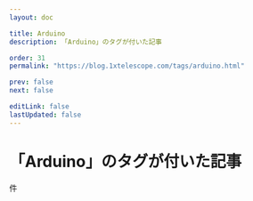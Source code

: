 ```yaml
---
layout: doc

title: Arduino
description: 「Arduino」のタグが付いた記事

order: 31
permalink: "https://blog.1xtelescope.com/tags/arduino.html"

prev: false
next: false

editLink: false
lastUpdated: false
---
```


<script lang="ts" setup>
    import TaggedPostList   from "../.vitepress/components/TaggedPostList.vue"
    import PostCounter      from "../.vitepress/components/PostCounter.vue"
</script>

# 「Arduino」のタグが付いた記事

<span class="text-base"><PostCounter tag="arduino" /></span>件

<TaggedPostList tag="arduino" />

